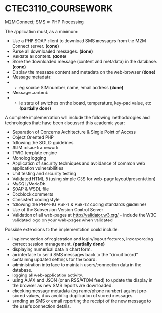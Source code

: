 # CTEC3110_COURSEWORK
M2M Connect; SMS => PHP Processing

The application must, as a minimum:
- Use a PHP SOAP client to download SMS messages from the M2M Connect server. **(done)**
- Parse all downloaded messages. **(done)**
- Validate all content. **(done)**
- Store the downloaded message (content and metadata) in the database. **(done)**
- Display the message content and metadata on the web-browser **(done)**
- Message metadata:
- - eg source SIM number, name, email address **(done)**
- Message content:
- - ie state of switches on the board, temperature, key-pad value, etc **(partially done)**

A complete implementation will include the following methodologies and technologies that: have been discussed this academic year: 
- Separation of Concerns Architecture & Single Point of Access
- Object Oriented PHP
- following the SOLID guidelines
- SLIM micro-framework
- TWIG template engine
- Monolog logging
-  Application of security techniques and avoidance of common web application
vulnerabilities
- Unit testing and security testing
- Validated HTML 5 (using simple CSS for web-page layout/presentation)
- MySQL/MariaDb
- SOAP & WSDL file
- Docblock comments
- Consistent coding style
- following the PHP-FIG PSR-1 & PSR-12 coding standards guidelines
- Use of the Subversion Version Control Server
- Validation of all web-pages at http://validator.w3.org/ - include the W3C validated
logo on your web-pages when validated.

Possible extensions to the implementation could include:

- implementation of registration and login/logout features, incorporating correct session
management. **(partially done)**
- displaying numerical data in chart form.
- an interface to send SMS messages back to the “circuit board” containing updated
settings for the board.
- administration interface to maintain users/connection data in the database.
- logging all web-application activity.
- using AJAX and JSON (or an RSS/ATOM feed) to update the display in the browser
as new SMS reports are downloaded.
- checking message metadata (eg name/phone number) against pre-stored values, thus
avoiding duplication of stored messages.
- sending an SMS or email reporting the receipt of the new message to the user’s
connection details.
